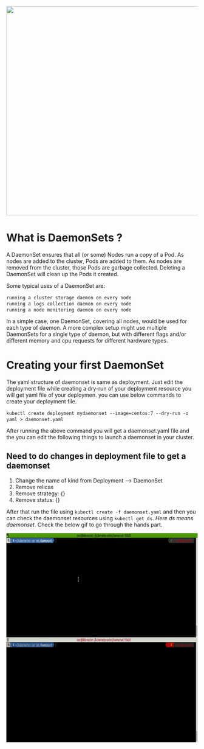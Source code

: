 <p align="center">
  <img width="1000" height="550" src="https://cdn.journaldev.com/wp-content/uploads/2021/04/Kubernetes-Daemonset.png">
</p>

# What is DaemonSets ?

A DaemonSet ensures that all (or some) Nodes run a copy of a Pod. As nodes are added to the cluster, Pods are added to them. As nodes are removed from the cluster, those Pods are garbage collected. Deleting a DaemonSet will clean up the Pods it created.

Some typical uses of a DaemonSet are:

    running a cluster storage daemon on every node
    running a logs collection daemon on every node
    running a node monitoring daemon on every node

In a simple case, one DaemonSet, covering all nodes, would be used for each type of daemon. A more complex setup might use multiple DaemonSets for a single type of daemon, but with different flags and/or different memory and cpu requests for different hardware types.

# Creating your first DaemonSet
The yaml structure of daemonset is same as deployment. Just edit the deployment file while creating a dry-run of your deployment resource you will get yaml file of your deploymen. you can use below commands to create your deployment file.
```
kubectl create deployment mydaemonset --image=centos:7 --dry-run -o yaml > daemonset.yaml
```
After running the above command you will get a daemonset.yaml file and the you can edit the following things to launch a daemonset in your cluster.
## Need to do changes in deployment file to get a daemonset
1. Change the name of kind from Deployment --> DaemonSet
2. Remove relicas 
3. Remove   strategy: {}
4. Remove status: {}

After that run the file using `kubectl create -f daemonset.yaml` and then you can check the daemonset resources using `kubectl get ds`. *Here ds means daemonset*. 
Check the below gif to go through the hands part. 

<p align="center">
  <img width="1000" height="550" src="https://github.com/amit17133129/images/blob/main/images/creating%20daemonset.gif?raw=true">
</p>
